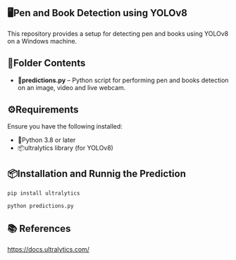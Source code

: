 ## 🖥️Pen and Book Detection using YOLOv8

This repository provides a setup for detecting pen and books using YOLOv8 on a Windows machine.

## 📂Folder Contents

- **🐍predictions.py** –  Python script for performing pen and books detection on an image, video and live webcam.

## ⚙️Requirements

Ensure you have the following installed:

- 🐍Python 3.8 or later
- 📦ultralytics library (for YOLOv8)

## 📦Installation and Runnig the Prediction

```bash
pip install ultralytics
```

```bash
python predictions.py
```

## 📚 References

https://docs.ultralytics.com/
